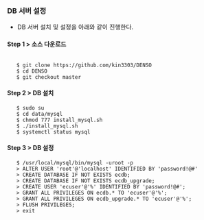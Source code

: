 
### DB 서버 설정

- DB 서버 설치 및 설정을 아래와 같이 진행한다.

#### Step 1 > 소스 다운로드

```console

   $ git clone https://github.com/kin3303/DENSO
   $ cd DENSO
   $ git checkout master
```


#### Step 2 > DB 설치

```console
   $ sudo su
   $ cd data/mysql
   $ chmod 777 install_mysql.sh
   $ ./install_mysql.sh 
   $ systemctl status mysql
```

#### Step 3 > DB 설정

```console
   $ /usr/local/mysql/bin/mysql -uroot -p 
   > ALTER USER 'root'@'localhost' IDENTIFIED BY 'password!@#'
   > CREATE DATABASE IF NOT EXISTS ecdb;
   > CREATE DATABASE IF NOT EXISTS ecdb_upgrade;
   > CREATE USER 'ecuser'@'%' IDENTIFIED BY 'password!@#';
   > GRANT ALL PRIVILEGES ON ecdb.* TO 'ecuser'@'%';
   > GRANT ALL PRIVILEGES ON ecdb_upgrade.* TO 'ecuser'@'%';
   > FLUSH PRIVILEGES;
   > exit
```

